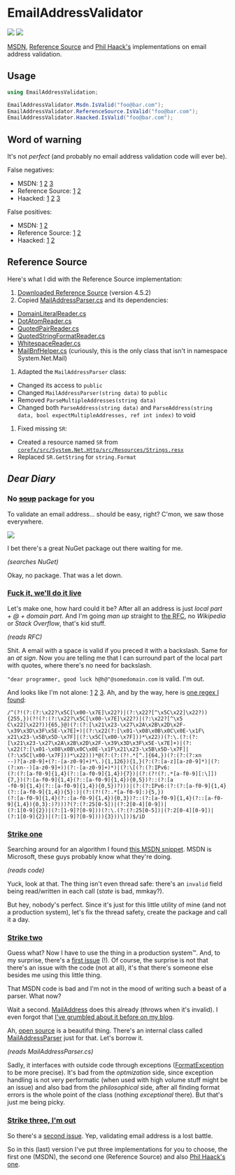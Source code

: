# EmailAddressValidator

[![][build-img]][build]
[![][nuget-img]][nuget]

[MSDN], [Reference Source] and [Phil Haack's] implementations on email address validation.

[MSDN]:             https://msdn.microsoft.com/library/01escwtf%28v=vs.100%29.aspx
[Reference Source]: http://referencesource.microsoft.com/#System/net/System/Net/mail/MailAddressParser.cs
[Phil Haack's]:     http://haacked.com/archive/2007/08/21/i-knew-how-to-validate-an-email-address-until-i.aspx

[build]:     https://ci.appveyor.com/project/TallesL/EmailAddressValidator
[build-img]: https://ci.appveyor.com/api/projects/status/github/tallesl/EmailAddressValidator

[nuget]:     http://badge.fury.io/nu/EmailAddressValidator
[nuget-img]: https://badge.fury.io/nu/EmailAddressValidator.png

## Usage

```cs
using EmailAddressValidation;

EmailAddressValidator.Msdn.IsValid("foo@bar.com");
EmailAddressValidator.ReferenceSource.IsValid("foo@bar.com");
EmailAddressValidator.Haacked.IsValid("foo@bar.com");
```

## Word of warning

It's not *perfect* (and probably no email address validation code will ever be).

False negatives:

* MSDN:
  [1][msdn-negatives-1]
  [2][msdn-negatives-2]
  [3][msdn-negatives-3]
* Reference Source:
  [1][refsrc-negatives-1]
  [2][refsrc-negatives-2]
* Haacked:
  [1][haack-negatives-1]
  [2][haack-negatives-2]
  [3][haack-negatives-3]

False positives:

* MSDN:
  [1][msdn-positives-1]
  [2][msdn-positives-2]
* Reference Source:
  [1][refsrc-positives-1]
  [2][refsrc-positives-2]
* Haacked:
  [1][haack-positives-1]
  [2][haack-positives-2]

[msdn-negatives-1]: Tests/CodeFool/Tests.cs#L18-L22
[msdn-negatives-2]: Tests/SembianceEmailValidator/Tests.cs#L18-L20
[msdn-negatives-3]: Tests/Wikipedia/Tests.cs#L18-L24
[msdn-positives-1]: Tests/CodeFool/Tests.cs#L34-L35
[msdn-positives-2]: Tests/SembianceEmailValidator/Tests.cs#L31-L36

[refsrc-negatives-1]: Tests/CodeFool/Tests.cs#L51-L53
[refsrc-negatives-2]: Tests/Wikipedia/Tests.cs#L45-L46
[refsrc-positives-1]: Tests/Wikipedia/Tests.cs#L65-L75
[refsrc-positives-2]: Tests/SembianceEmailValidator/Tests.cs#L57-L70 
[refsrc-positives-3]: Tests/Wikipedia/Tests.cs#L58-L61

[haack-negatives-1]: Tests/CodeFool/Tests.cs#L91-L96
[haack-negatives-2]: Tests/SembianceEmailValidator/Tests.cs#L86-L91
[haack-negatives-3]: Tests/Wikipedia/Tests.cs#L77-L81
[haack-positives-1]: Tests/CodeFool/Tests.cs#L108-L109
[haack-positives-2]: Tests/SembianceEmailValidator/Tests.cs#L103-L106

## Reference Source

Here's what I did with the Reference Source implementation:

1. [Downloaded Reference Source]&nbsp;(version 4.5.2)
1. Copied [MailAddressParser.cs] and its dependencies:
 * [DomainLiteralReader.cs]
 * [DotAtomReader.cs]
 * [QuotedPairReader.cs]
 * [QuotedStringFormatReader.cs]
 * [WhitespaceReader.cs]
 * [MailBnfHelper.cs]&nbsp;(curiously, this is the only class that isn't in namespace System.Net.Mail)
1. Adapted the `MailAddressParser` class:
 * Changed its access to `public`
 * Changed `MailAddressParser(string data)` to `public`
 * Removed `ParseMultipleAddresses(string data)`
 * Changed both `ParseAddress(string data)` and `ParseAddress(string data, bool expectMultipleAddresses, ref int index)` to void
1. Fixed missing `SR`:
 * Created a resource named `SR` from [`corefx/src/System.Net.Http/src/Resources/Strings.resx`][Strings.resx]
 * Replaced `SR.GetString` for `string.Format`

[Downloaded Reference Source]: http://referencesource.microsoft.com/download.html
[MailAddressParser.cs]:        http://referencesource.microsoft.com/#System/net/System/Net/mail/MailAddressParser.cs
[DomainLiteralReader.cs]:      http://referencesource.microsoft.com/#System/net/System/Net/mail/DomainLiteralReader.cs
[DotAtomReader.cs]:            http://referencesource.microsoft.com/#System/net/System/Net/mail/DotAtomReader.cs
[MailAddressParser.cs]:        http://referencesource.microsoft.com/#System/net/System/Net/mail/MailAddressParser.cs
[QuotedPairReader.cs]:         http://referencesource.microsoft.com/#System/net/System/Net/mail/QuotedPairReader.cs
[QuotedStringFormatReader.cs]: http://referencesource.microsoft.com/#System/net/System/Net/mail/QuotedStringFormatReader.cs
[WhitespaceReader.cs]:         http://referencesource.microsoft.com/#System/net/System/Net/mail/WhitespaceReader.cs
[MailBnfHelper.cs]:            http://referencesource.microsoft.com/#System/net/System/Net/mail/MailBnfHelper.cs
[Strings.resx]:                https://github.com/dotnet/corefx/blob/master/src/System.Net.Http/src/Resources/Strings.resx
[EmailAddressValidator.cs]:    EmailAddressValidator/EmailAddressValidator.cs

## *Dear Diary*

### No <del>[soup]</del> package for you

To validate an email address... should be easy, right?
C'mon, we saw those everywhere.

![][invalid]

I bet there's a great NuGet package out there waiting for me.

*(searches NuGet)*

Okay, no package.
That was a let down.

[soup]:    https://youtube.com/watch?v=ryNxl-lpOME
[invalid]: invalid.png

### [Fuck it, we'll do it live]

Let's make one, how hard could it be?
After all an address is just *local part + @ + domain part*.
And I'm going *man up* straight to [the RFC][rfc], no *Wikipedia* or *Stack Overflow*, that's kid stuff.

*(reads RFC)*

Shit.
A email with a space is valid if you preced it with a backslash.
Same for an *at sign*.
Now you are telling me that I can surround part of the local part with quotes, where there's no need for backslash.

`"dear programmer, good luck h@h@"@somedomain.com` is valid.
I'm out.

And looks like I'm not alone: [1][notalone-1] [2][notalone-2] [3][notalone-3].
Ah, and by the way, here is [one regex I found][regex]:

```
/^(?!(?:(?:\x22?\x5C[\x00-\x7E]\x22?)|(?:\x22?[^\x5C\x22]\x22?)){255,})(?!(?:(?:\x22?\x5C[\x00-\x7E]\x22?)|(?:\x22?[^\x5
C\x22]\x22?)){65,}@)(?:(?:[\x21\x23-\x27\x2A\x2B\x2D\x2F-\x39\x3D\x3F\x5E-\x7E]+)|(?:\x22(?:[\x01-\x08\x0B\x0C\x0E-\x1F\
x21\x23-\x5B\x5D-\x7F]|(?:\x5C[\x00-\x7F]))*\x22))(?:\.(?:(?:[\x21\x23-\x27\x2A\x2B\x2D\x2F-\x39\x3D\x3F\x5E-\x7E]+)|(?:
\x22(?:[\x01-\x08\x0B\x0C\x0E-\x1F\x21\x23-\x5B\x5D-\x7F]|(?:\x5C[\x00-\x7F]))*\x22)))*@(?:(?:(?!.*[^.]{64,})(?:(?:(?:xn
--)?[a-z0-9]+(?:-[a-z0-9]+)*\.){1,126}){1,}(?:(?:[a-z][a-z0-9]*)|(?:(?:xn--)[a-z0-9]+))(?:-[a-z0-9]+)*)|(?:\[(?:(?:IPv6:
(?:(?:[a-f0-9]{1,4}(?::[a-f0-9]{1,4}){7})|(?:(?!(?:.*[a-f0-9][:\]]){7,})(?:[a-f0-9]{1,4}(?::[a-f0-9]{1,4}){0,5})?::(?:[a
-f0-9]{1,4}(?::[a-f0-9]{1,4}){0,5})?)))|(?:(?:IPv6:(?:(?:[a-f0-9]{1,4}(?::[a-f0-9]{1,4}){5}:)|(?:(?!(?:.*[a-f0-9]:){5,})
(?:[a-f0-9]{1,4}(?::[a-f0-9]{1,4}){0,3})?::(?:[a-f0-9]{1,4}(?::[a-f0-9]{1,4}){0,3}:)?)))?(?:(?:25[0-5])|(?:2[0-4][0-9])|
(?:1[0-9]{2})|(?:[1-9]?[0-9]))(?:\.(?:(?:25[0-5])|(?:2[0-4][0-9])|(?:1[0-9]{2})|(?:[1-9]?[0-9]))){3}))\]))$/iD 
```

[Fuck it, we'll do it live]: https://youtube.com/watch?v=2tJjNVVwRCY
[rfc]:                       https://tools.ietf.org/html/rfc3696#section-3
[notalone-1]:                http://haacked.com/archive/2007/08/21/i-knew-how-to-validate-an-email-address-until-i.aspx
[notalone-2]:                http://girders.org/blog/2013/01/31/dont-rfc-validate-email-addresses
[notalone-3]:                http://regular-expressions.info/email.html
[regex]:                     https://fightingforalostcause.net/content/misc/2006/compare-email-regex.php

### [Strike one]

Searching around for an algorithm I found [this MSDN snippet][msdn].
MSDN is Microsoft, these guys probably know what they're doing.

*(reads code)*

Yuck, look at that.
The thing isn't even thread safe: there's an `invalid` field being read/written in each call (*state* is bad, mmkay?).

But hey, nobody's perfect.
Since it's just for this little utility of mine (and not a production system), let's fix the thread safety, create the
package and call it a day.

[Strike one]:                     https://github.com/tallesl/EmailAddressValidator/releases/tag/1.0.0
[Where do you want to go today?]: https://youtube.com/watch?v=ynbKWBnjrL0
[msdn]:                           https://msdn.microsoft.com/library/01escwtf.aspx

### [Strike two]

Guess what?
Now I have to use the thing in a production system™.
And, to my surprise, there's a [first issue][#1] (!).
Of course, the surprise is not that there's an issue with the code (not at all), it's that there's someone else besides
me using this little thing.

That MSDN code is bad and I'm not in the mood of writing such a beast of a parser.
What now?

Wait a second.
[MailAddress][MailAddress] does this already (throws when it's invalid).
I even forgot that [I've grumbled about it before on my blog][blog].

Ah, [open source][open source] is a beautiful thing.
There's an internal class called [MailAddressParser][MailAddressParser] just for that.
Let's borrow it.

*(reads MailAddressParser.cs)*

Sadly, it interfaces with outside code through exceptions ([FormatException][FormatException] to be more precise).
It's bad from the *optmization* side, since exception handling is not very performatic (when used with high volume stuff
might be an issue) and also bad from the *philosophical* side, after all finding format errors is the whole point of the
class (nothing *exceptional* there).
But that's just me being picky.

[Strike two]:        https://github.com/tallesl/EmailAddressValidator/releases/tag/2.0.0
[#1]:                https://github.com/tallesl/EmailAddressValidator/issues/1
[MailAddress]:       https://msdn.microsoft.com/library/system.net.mail.mailaddress.aspx
[blog]:              https://blog.talles.me/just-put-it-in-the-framework.html
[open source]:       http://referencesource.microsoft.com
[MailAddressParser]: http://referencesource.microsoft.com/#System/net/System/Net/mail/MailAddressParser.cs
[FormatException]:   https://msdn.microsoft.com/library/system.formatexception.aspx

### [Strike three, I'm out]

So there's a [second issue][#2].
Yep, validating email address is a lost battle.

So in this (last) version I've put three implementations for you to choose, the first one (MSDN), the second one
(Reference Source) and also [Phil Haack's one].

[Strike three, I'm out]: https://github.com/tallesl/EmailAddressValidator/releases/tag/3.0.0
[#2]:                    https://github.com/tallesl/EmailAddressValidator/issues/2
[Phil Haack's one]:      http://haacked.com/archive/2007/08/21/i-knew-how-to-validate-an-email-address-until-i.aspx
